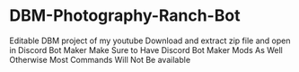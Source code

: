 # DBM-Photography-Ranch-Bot
Editable DBM project of my youtube
Download and extract zip file and open in Discord Bot Maker
Make Sure to Have Discord Bot Maker Mods As Well Otherwise Most Commands
Will Not Be available

